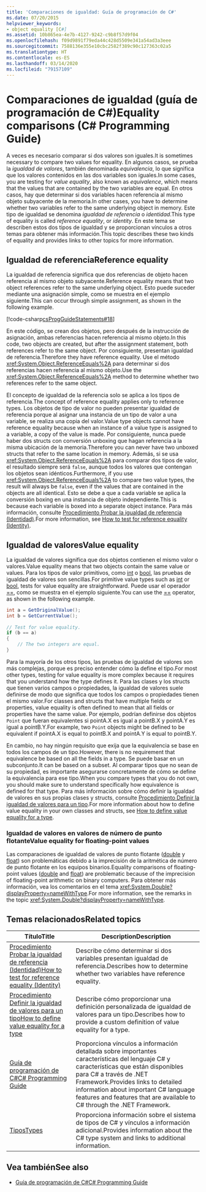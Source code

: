 ```yaml
---
title: 'Comparaciones de igualdad: Guía de programación de C#'
ms.date: 07/20/2015
helpviewer_keywords:
- object equality [C#]
ms.assetid: 10b865ea-4e7b-4127-9242-c9b8f57d9f04
ms.openlocfilehash: f09d9891f79eda44c428d5509e341a54ad3a3eee
ms.sourcegitcommit: 7588136e355e10cbc2582f389c90c127363c02a5
ms.translationtype: HT
ms.contentlocale: es-ES
ms.lasthandoff: 03/14/2020
ms.locfileid: "79157109"
---
```

# <a name="equality-comparisons-c-programming-guide"></a><span data-ttu-id="518d0-102">Comparaciones de igualdad (guía de programación de C#)</span><span class="sxs-lookup"><span data-stu-id="518d0-102">Equality comparisons (C# Programming Guide)</span></span>

<span data-ttu-id="518d0-103">A veces es necesario comparar si dos valores son iguales.</span><span class="sxs-lookup"><span data-stu-id="518d0-103">It is sometimes necessary to compare two values for equality.</span></span> <span data-ttu-id="518d0-104">En algunos casos, se prueba la *igualdad de valores*, también denominada *equivalencia*, lo que significa que los valores contenidos en las dos variables son iguales.</span><span class="sxs-lookup"><span data-stu-id="518d0-104">In some cases, you are testing for *value equality*, also known as *equivalence*, which means that the values that are contained by the two variables are equal.</span></span> <span data-ttu-id="518d0-105">En otros casos, hay que determinar si dos variables hacen referencia al mismo objeto subyacente de la memoria.</span><span class="sxs-lookup"><span data-stu-id="518d0-105">In other cases, you have to determine whether two variables refer to the same underlying object in memory.</span></span> <span data-ttu-id="518d0-106">Este tipo de igualdad se denomina *igualdad de referencia* o *identidad*.</span><span class="sxs-lookup"><span data-stu-id="518d0-106">This type of equality is called *reference equality*, or *identity*.</span></span> <span data-ttu-id="518d0-107">En este tema se describen estos dos tipos de igualdad y se proporcionan vínculos a otros temas para obtener más información.</span><span class="sxs-lookup"><span data-stu-id="518d0-107">This topic describes these two kinds of equality and provides links to other topics for more information.</span></span>  
  
## <a name="reference-equality"></a><span data-ttu-id="518d0-108">Igualdad de referencia</span><span class="sxs-lookup"><span data-stu-id="518d0-108">Reference equality</span></span>

 <span data-ttu-id="518d0-109">La igualdad de referencia significa que dos referencias de objeto hacen referencia al mismo objeto subyacente.</span><span class="sxs-lookup"><span data-stu-id="518d0-109">Reference equality means that two object references refer to the same underlying object.</span></span> <span data-ttu-id="518d0-110">Esto puede suceder mediante una asignación simple, como se muestra en el ejemplo siguiente.</span><span class="sxs-lookup"><span data-stu-id="518d0-110">This can occur through simple assignment, as shown in the following example.</span></span>  
  
 [!code-csharp[csProgGuideStatements#18](~/samples/snippets/csharp/VS_Snippets_VBCSharp/csProgGuideStatements/CS/Statements.cs#18)]  
  
 <span data-ttu-id="518d0-111">En este código, se crean dos objetos, pero después de la instrucción de asignación, ambas referencias hacen referencia al mismo objeto.</span><span class="sxs-lookup"><span data-stu-id="518d0-111">In this code, two objects are created, but after the assignment statement, both references refer to the same object.</span></span> <span data-ttu-id="518d0-112">Por consiguiente, presentan igualdad de referencia.</span><span class="sxs-lookup"><span data-stu-id="518d0-112">Therefore they have reference equality.</span></span> <span data-ttu-id="518d0-113">Use el método <xref:System.Object.ReferenceEquals%2A> para determinar si dos referencias hacen referencia al mismo objeto.</span><span class="sxs-lookup"><span data-stu-id="518d0-113">Use the <xref:System.Object.ReferenceEquals%2A> method to determine whether two references refer to the same object.</span></span>  
  
<span data-ttu-id="518d0-114">El concepto de igualdad de la referencia solo se aplica a los tipos de referencia.</span><span class="sxs-lookup"><span data-stu-id="518d0-114">The concept of reference equality applies only to reference types.</span></span> <span data-ttu-id="518d0-115">Los objetos de tipo de valor no pueden presentar igualdad de referencia porque al asignar una instancia de un tipo de valor a una variable, se realiza una copia del valor.</span><span class="sxs-lookup"><span data-stu-id="518d0-115">Value type objects cannot have reference equality because when an instance of a value type is assigned to a variable, a copy of the value is made.</span></span> <span data-ttu-id="518d0-116">Por consiguiente, nunca puede haber dos structs con conversión unboxing que hagan referencia a la misma ubicación de la memoria.</span><span class="sxs-lookup"><span data-stu-id="518d0-116">Therefore you can never have two unboxed structs that refer to the same location in memory.</span></span> <span data-ttu-id="518d0-117">Además, si se usa <xref:System.Object.ReferenceEquals%2A> para comparar dos tipos de valor, el resultado siempre será `false`, aunque todos los valores que contengan los objetos sean idénticos.</span><span class="sxs-lookup"><span data-stu-id="518d0-117">Furthermore, if you use <xref:System.Object.ReferenceEquals%2A> to compare two value types, the result will always be `false`, even if the values that are contained in the objects are all identical.</span></span> <span data-ttu-id="518d0-118">Esto se debe a que a cada variable se aplica la conversión boxing en una instancia de objeto independiente.</span><span class="sxs-lookup"><span data-stu-id="518d0-118">This is because each variable is boxed into a separate object instance.</span></span> <span data-ttu-id="518d0-119">Para más información, consulte [Procedimiento Probar la igualdad de referencia (Identidad)](./how-to-test-for-reference-equality-identity.md).</span><span class="sxs-lookup"><span data-stu-id="518d0-119">For more information, see [How to test for reference equality (Identity)](./how-to-test-for-reference-equality-identity.md).</span></span>

## <a name="value-equality"></a><span data-ttu-id="518d0-120">Igualdad de valores</span><span class="sxs-lookup"><span data-stu-id="518d0-120">Value equality</span></span>

 <span data-ttu-id="518d0-121">La igualdad de valores significa que dos objetos contienen el mismo valor o valores.</span><span class="sxs-lookup"><span data-stu-id="518d0-121">Value equality means that two objects contain the same value or values.</span></span> <span data-ttu-id="518d0-122">Para los tipos de valor primitivos, como [int](../../language-reference/builtin-types/integral-numeric-types.md) o [bool](../../language-reference/builtin-types/bool.md), las pruebas de igualdad de valores son sencillas.</span><span class="sxs-lookup"><span data-stu-id="518d0-122">For primitive value types such as [int](../../language-reference/builtin-types/integral-numeric-types.md) or [bool](../../language-reference/builtin-types/bool.md), tests for value equality are straightforward.</span></span> <span data-ttu-id="518d0-123">Puede usar el operador [==](../../language-reference/operators/equality-operators.md#equality-operator-), como se muestra en el ejemplo siguiente.</span><span class="sxs-lookup"><span data-stu-id="518d0-123">You can use the [==](../../language-reference/operators/equality-operators.md#equality-operator-) operator, as shown in the following example.</span></span>  
  
```csharp  
int a = GetOriginalValue();  
int b = GetCurrentValue();  
  
// Test for value equality.
if (b == a)
{  
    // The two integers are equal.  
}  
```  
  
 <span data-ttu-id="518d0-124">Para la mayoría de los otros tipos, las pruebas de igualdad de valores son más complejas, porque es preciso entender cómo la define el tipo.</span><span class="sxs-lookup"><span data-stu-id="518d0-124">For most other types, testing for value equality is more complex because it requires that you understand how the type defines it.</span></span> <span data-ttu-id="518d0-125">Para las clases y los structs que tienen varios campos o propiedades, la igualdad de valores suele definirse de modo que significa que todos los campos o propiedades tienen el mismo valor.</span><span class="sxs-lookup"><span data-stu-id="518d0-125">For classes and structs that have multiple fields or properties, value equality is often defined to mean that all fields or properties have the same value.</span></span> <span data-ttu-id="518d0-126">Por ejemplo, podrían definirse dos objetos `Point` que fueran equivalentes si pointA.X es igual a pointB.X y pointA.Y es igual a pointB.Y.</span><span class="sxs-lookup"><span data-stu-id="518d0-126">For example, two `Point` objects might be defined to be equivalent if pointA.X is equal to pointB.X and pointA.Y is equal to pointB.Y.</span></span>  
  
<span data-ttu-id="518d0-127">En cambio, no hay ningún requisito que exija que la equivalencia se base en todos los campos de un tipo.</span><span class="sxs-lookup"><span data-stu-id="518d0-127">However, there is no requirement that equivalence be based on all the fields in a type.</span></span> <span data-ttu-id="518d0-128">Se puede basar en un subconjunto.</span><span class="sxs-lookup"><span data-stu-id="518d0-128">It can be based on a subset.</span></span> <span data-ttu-id="518d0-129">Al comparar tipos que no sean de su propiedad, es importante asegurarse concretamente de cómo se define la equivalencia para ese tipo.</span><span class="sxs-lookup"><span data-stu-id="518d0-129">When you compare types that you do not own, you should make sure to understand specifically how equivalence is defined for that type.</span></span> <span data-ttu-id="518d0-130">Para más información sobre cómo definir la igualdad de valores en sus propias clases y structs, consulte [Procedimiento Definir la igualdad de valores para un tipo](./how-to-define-value-equality-for-a-type.md).</span><span class="sxs-lookup"><span data-stu-id="518d0-130">For more information about how to define value equality in your own classes and structs, see [How to define value equality for a type](./how-to-define-value-equality-for-a-type.md).</span></span>
  
### <a name="value-equality-for-floating-point-values"></a><span data-ttu-id="518d0-131">Igualdad de valores en valores de número de punto flotante</span><span class="sxs-lookup"><span data-stu-id="518d0-131">Value equality for floating-point values</span></span>

 <span data-ttu-id="518d0-132">Las comparaciones de igualdad de valores de punto flotante ([double](../../language-reference/builtin-types/floating-point-numeric-types.md) y [float](../../language-reference/builtin-types/floating-point-numeric-types.md)) son problemáticas debido a la imprecisión de la aritmética de número de punto flotante en los equipos binarios.</span><span class="sxs-lookup"><span data-stu-id="518d0-132">Equality comparisons of floating-point values ([double](../../language-reference/builtin-types/floating-point-numeric-types.md) and [float](../../language-reference/builtin-types/floating-point-numeric-types.md)) are problematic because of the imprecision of floating-point arithmetic on binary computers.</span></span> <span data-ttu-id="518d0-133">Para obtener más información, vea los comentarios en el tema <xref:System.Double?displayProperty=nameWithType>.</span><span class="sxs-lookup"><span data-stu-id="518d0-133">For more information, see the remarks in the topic <xref:System.Double?displayProperty=nameWithType>.</span></span>  
  
## <a name="related-topics"></a><span data-ttu-id="518d0-134">Temas relacionados</span><span class="sxs-lookup"><span data-stu-id="518d0-134">Related topics</span></span>  
  
|<span data-ttu-id="518d0-135">Título</span><span class="sxs-lookup"><span data-stu-id="518d0-135">Title</span></span>|<span data-ttu-id="518d0-136">Description</span><span class="sxs-lookup"><span data-stu-id="518d0-136">Description</span></span>|  
|-----------|-----------------|  
|[<span data-ttu-id="518d0-137">Procedimiento Probar la igualdad de referencia (Identidad)</span><span class="sxs-lookup"><span data-stu-id="518d0-137">How to test for reference equality (Identity)</span></span>](./how-to-test-for-reference-equality-identity.md)|<span data-ttu-id="518d0-138">Describe cómo determinar si dos variables presentan igualdad de referencia.</span><span class="sxs-lookup"><span data-stu-id="518d0-138">Describes how to determine whether two variables have reference equality.</span></span>|  
|[<span data-ttu-id="518d0-139">Procedimiento Definir la igualdad de valores para un tipo</span><span class="sxs-lookup"><span data-stu-id="518d0-139">How to define value equality for a type</span></span>](./how-to-define-value-equality-for-a-type.md)|<span data-ttu-id="518d0-140">Describe cómo proporcionar una definición personalizada de igualdad de valores para un tipo.</span><span class="sxs-lookup"><span data-stu-id="518d0-140">Describes how to provide a custom definition of value equality for a type.</span></span>|  
|[<span data-ttu-id="518d0-141">Guía de programación de C#</span><span class="sxs-lookup"><span data-stu-id="518d0-141">C# Programming Guide</span></span>](../index.md)|<span data-ttu-id="518d0-142">Proporciona vínculos a información detallada sobre importantes características del lenguaje C# y características que están disponibles para C# a través de .NET Framework.</span><span class="sxs-lookup"><span data-stu-id="518d0-142">Provides links to detailed information about important C# language features and features that are available to C# through the .NET Framework.</span></span>|  
|[<span data-ttu-id="518d0-143">Tipos</span><span class="sxs-lookup"><span data-stu-id="518d0-143">Types</span></span>](../types/index.md)|<span data-ttu-id="518d0-144">Proporciona información sobre el sistema de tipos de C# y vínculos a información adicional.</span><span class="sxs-lookup"><span data-stu-id="518d0-144">Provides information about the C# type system and links to additional information.</span></span>|  
  
## <a name="see-also"></a><span data-ttu-id="518d0-145">Vea también</span><span class="sxs-lookup"><span data-stu-id="518d0-145">See also</span></span>

- [<span data-ttu-id="518d0-146">Guía de programación de C#</span><span class="sxs-lookup"><span data-stu-id="518d0-146">C# Programming Guide</span></span>](../index.md)

